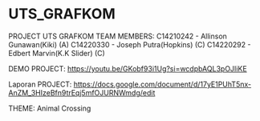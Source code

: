 # UTS_GRAFKOM
PROJECT UTS GRAFKOM
TEAM MEMBERS:
C14210242 - Allinson Gunawan(Kiki)     (A)
C14220330 - Joseph Putra(Hopkins)            (C)
C14220292 - Edbert Marvin(K.K Slider)          (C)

DEMO PROJECT: https://youtu.be/GKobf93i1Ug?si=wcdpbAQL3pOJIiKE

Laporan PROJECT: https://docs.google.com/document/d/17yE1PUhT5nx-AnZM_3HIzeBfn9trEqj5mfOJURNWmdg/edit

THEME: Animal Crossing
